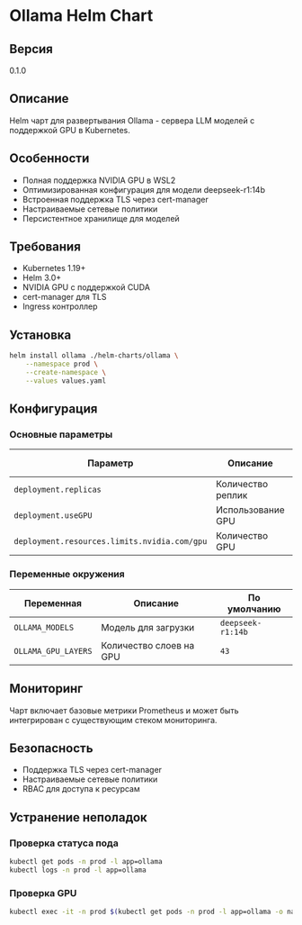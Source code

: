 # Ollama Helm Chart

## Версия
0.1.0

## Описание
Helm чарт для развертывания Ollama - сервера LLM моделей с поддержкой GPU в Kubernetes.

## Особенности
- Полная поддержка NVIDIA GPU в WSL2
- Оптимизированная конфигурация для модели deepseek-r1:14b
- Встроенная поддержка TLS через cert-manager
- Настраиваемые сетевые политики
- Персистентное хранилище для моделей

## Требования
- Kubernetes 1.19+
- Helm 3.0+
- NVIDIA GPU с поддержкой CUDA
- cert-manager для TLS
- Ingress контроллер

## Установка
```bash
helm install ollama ./helm-charts/ollama \
    --namespace prod \
    --create-namespace \
    --values values.yaml
```

## Конфигурация
### Основные параметры
| Параметр | Описание | По умолчанию |
|----------|-----------|--------------|
| `deployment.replicas` | Количество реплик | `1` |
| `deployment.useGPU` | Использование GPU | `true` |
| `deployment.resources.limits.nvidia.com/gpu` | Количество GPU | `1` |

### Переменные окружения
| Переменная | Описание | По умолчанию |
|------------|-----------|--------------|
| `OLLAMA_MODELS` | Модель для загрузки | `deepseek-r1:14b` |
| `OLLAMA_GPU_LAYERS` | Количество слоев на GPU | `43` |

## Мониторинг
Чарт включает базовые метрики Prometheus и может быть интегрирован с существующим стеком мониторинга.

## Безопасность
- Поддержка TLS через cert-manager
- Настраиваемые сетевые политики
- RBAC для доступа к ресурсам

## Устранение неполадок
### Проверка статуса пода
```bash
kubectl get pods -n prod -l app=ollama
kubectl logs -n prod -l app=ollama
```

### Проверка GPU
```bash
kubectl exec -it -n prod $(kubectl get pods -n prod -l app=ollama -o name) -- nvidia-smi
```